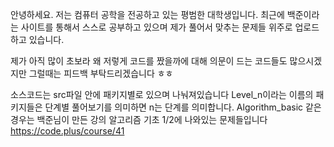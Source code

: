 안녕하세요.
저는 컴퓨터 공학을 전공하고 있는 평범한 대학생입니다.
최근에 백준이라는 사이트를 통해서 스스로 공부하고 있으며 제가 풀어서 맞추는 문제들 위주로 업로드하고 있습니다.

제가 아직 많이 초보라 왜 저렇게 코드를 짰을까에 대해 의문이 드는 코드들도 많으시겠지만
그럴때는 피드백 부탁드리겠습니다 ㅎㅎ

소스코드는 src파일 안에 패키지별로 있으며 나눠져있습니다
Level_n이라는 이름의 패키지들은 단계별 풀어보기를 의미하면 n는 단계를 의미합니다.
Algorithm_basic 같은 경우는 백준님이 만든 강의 알고리즘 기초 1/2에 나와있는 문제들입니다
https://code.plus/course/41

